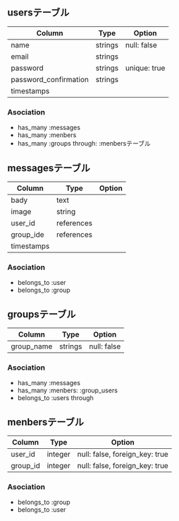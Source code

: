 ## usersテーブル

|Column|Type|Option|
|------|----|------|
|name|strings|null: false|
|email|strings|
|password|strings|unique: true|
|password_confirmation|strings|
|timestamps|

### Asociation
- has_many :messages
- has_many :menbers
- has_many :groups through: :menbersテーブル

## messagesテーブル
|Column|Type|Option|
|------|----|------|
|bady|text|
|image|string|
|user_id|references|
|group_ide|references|
|timestamps|

### Asociation
- belongs_to :user
- belongs_to :group

## groupsテーブル
|Column|Type|Option|
|------|----|------|
|group_name|strings|null: false|

### Asociation
- has_many :messages
- has_many :menbers: :group_users
- belongs_to :users through

## menbersテーブル

|Column|Type|Option|
|------|----|------|
|user_id|integer|null: false, foreign_key: true|
|group_id|integer|null: false, foreign_key: true|

### Asociation
- belongs_to :group
- belongs_to :user